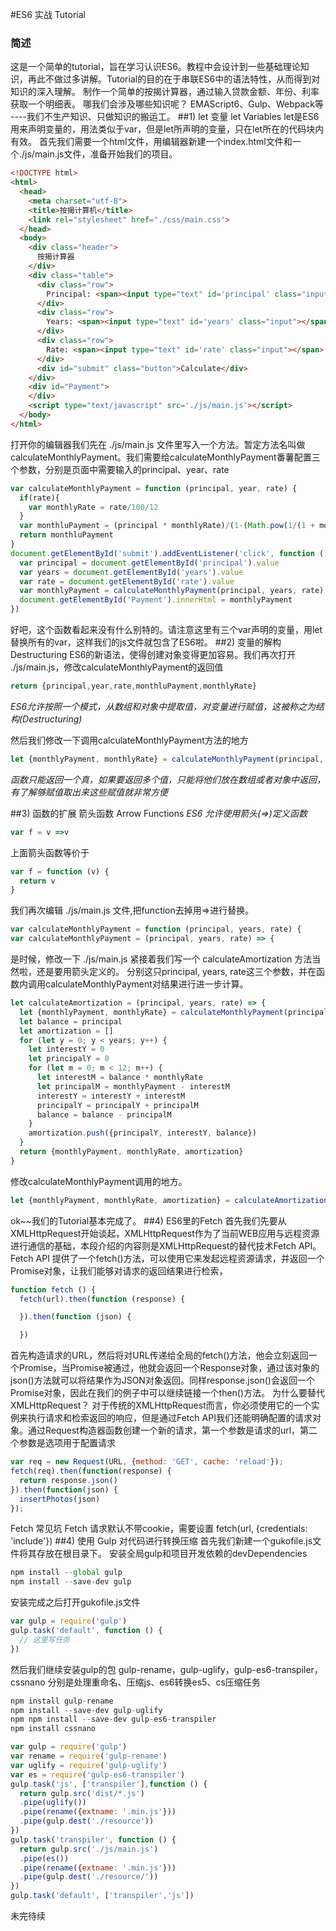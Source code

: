 #ES6 实战 Tutorial
### 简述
  这是一个简单的tutorial，旨在学习认识ES6。教程中会设计到一些基础理论知识，再此不做过多讲解。Tutorial的目的在于串联ES6中的语法特性，从而得到对知识的深入理解。
  制作一个简单的按揭计算器，通过输入贷款金额、年份、利率获取一个明细表。
  哪我们会涉及哪些知识呢？
  EMAScript6、Gulp、Webpack等
  ----我们不生产知识、只做知识的搬运工。
##1) let 变量 let Variables
let是ES6 用来声明变量的，用法类似于var，但是let所声明的变量，只在let所在的代码块内有效。
首先我们需要一个html文件，用编辑器新建一个index.html文件和一个./js/main.js文件，准备开始我们的项目。
```html
<!DOCTYPE html>
<html>
  <head>
    <meta charset="utf-8">
    <title>按揭计算机</title>
    <link rel="stylesheet" href="./css/main.css">
  </head>
  <body>
    <div class="header">
      按揭计算器
    </div>
    <div class="table">
      <div class="row">
        Principal: <span><input type="text" id='principal' class="input"></span>
      </div>
      <div class="row">
        Years: <span><input type="text" id='years' class="input"></span>
      </div>
      <div class="row">
        Rate: <span><input type="text" id='rate' class="input"></span>
      </div>
      <div id="submit" class="button">Calculate</div>
    </div>
    <div id="Payment">
    </div>
    <script type="text/javascript" src='./js/main.js'></script>
  </body>
</html>
```
打开你的编辑器我们先在 ./js/main.js 文件里写入一个方法。暂定方法名叫做calculateMonthlyPayment。我们需要给calculateMonthlyPayment番薯配置三个参数，分别是页面中需要输入的principal、year、rate

```javascript
var calculateMonthlyPayment = function (principal, year, rate) {
  if(rate){
    var monthlyRate = rate/100/12
  }
  var monthluPayment = (principal * monthlyRate)/(1-(Math.pow(1/(1 + monthlyRate), years * 12)))
  return monthluPayment
}
document.getElementById('submit').addEventListener('click', function () {
  var principal = document.getElementById('principal').value
  var years = document.getElementById('years').value
  var rate = document.getElementById('rate').value
  var monthlyPayment = calculateMonthlyPayment(principal, years, rate)
  document.getElementById('Payment').innerHtml = monthlyPayment
})
```
好吧，这个函数看起来没有什么别特的。请注意这里有三个var声明的变量，用let替换所有的var，这样我们的js文件就包含了ES6啦。
##2) 变量的解构 Destructuring
ES6的新语法，使得创建对象变得更加容易。我们再次打开 ./js/main.js，修改calculateMonthlyPayment的返回值
```javascript
return {principal,year,rate,monthluPayment,monthlyRate}
```

*ES6允许按照一个模式，从数组和对象中提取值，对变量进行赋值，这被称之为结构(Destructuring)*

然后我们修改一下调用calculateMonthlyPayment方法的地方
```javascript
let {monthlyPayment, monthlyRate} = calculateMonthlyPayment(principal, year, rate)
```
*函数只能返回一个真，如果要返回多个值，只能将他们放在数组或者对象中返回，有了解够赋值取出来这些赋值就非常方便*

##3) 函数的扩展 箭头函数 Arrow Functions
*ES6 允许使用箭头(=>)定义函数*
```javascript
var f = v =>v
```
上面箭头函数等价于
```javascript
var f = function (v) {
  return v
}
```
我们再次编辑 ./js/main.js 文件,把function去掉用=>进行替换。
```javascript
var calculateMonthlyPayment = function (principal, years, rate) {
var calculateMonthlyPayment = (principal, years, rate) => {
```
是时候，修改一下 ./js/main.js 紧接着我们写一个 calculateAmortization 方法当然啦，还是要用箭头定义的。
分别这只principal, years, rate这三个参数，并在函数内调用calculateMonthlyPayment对结果进行进一步计算。
```javascript
let calculateAmortization = (principal, years, rate) => {
  let {monthlyPayment, monthlyRate} = calculateMonthlyPayment(principal, years, rate)
  let balance = principal
  let amortization = []
  for (let y = 0; y < years; y++) {
    let interestY = 0
    let principalY = 0
    for (let m = 0; m < 12; m++) {
      let interestM = balance * monthlyRate
      let principalM = monthlyPayment - interestM
      interestY = interestY + interestM
      principalY = principalY + principalM
      balance = balance - principalM
    }
    amortization.push({principalY, interestY, balance})
  }
  return {monthlyPayment, monthlyRate, amortization}
}
```
修改calculateMonthlyPayment调用的地方。
```javascript
let {monthlyPayment, monthlyRate, amortization} = calculateAmortization(principal, years, rate)
```
ok~~我们的Tutorial基本完成了。
##4) ES6里的Fetch
首先我们先要从XMLHttpRequest开始谈起，XMLHttpRequest作为了当前WEB应用与远程资源进行通信的基础，本段介绍的内容则是XMLHttpRequest的替代技术Fetch API。
Fetch API 提供了一个fetch()方法，可以使用它来发起远程资源请求，并返回一个Promise对象，让我们能够对请求的返回结果进行检索，
```javascript
function fetch () {
  fetch(url).then(function (response) {

  }).then(function (json) {

  })

```
首先构造请求的URL，然后将对URL传递给全局的fetch()方法，他会立刻返回一个Promise，当Promise被通过，他就会返回一个Response对象，通过该对象的json()方法就可以将结果作为JSON对象返回。同样response.json()会返回一个Promise对象，因此在我们的例子中可以继续链接一个then()方法。
为什么要替代XMLHttpRequest？
对于传统的XMLHttpRequest而言，你必须使用它的一个实例来执行请求和检索返回的响应，但是通过Fetch API我们还能明确配置的请求对象。通过Request构造器函数创建一个新的请求，第一个参数是请求的url，第二个参数是选项用于配置请求
```javascript
var req = new Request(URL, {method: 'GET', cache: 'reload'});
fetch(req).then(function(response) {
  return response.json()
}).then(function(json) {
  insertPhotos(json)
});
```
Fetch 常见坑
Fetch 请求默认不带cookie，需要设置 fetch(url, {credentials: 'include'})
##4) 使用 Gulp 对代码进行转换压缩
首先我们新建一个gukofile.js文件将其存放在根目录下。
安装全局gulp和项目开发依赖的devDependencies
```javascript
npm install --global gulp
npm install --save-dev gulp
```
安装完成之后打开gukofile.js文件
```javascript
var gulp = require('gulp')
gulp.task('default', function () {
  // 这里写任务
})
```
然后我们继续安装gulp的包 gulp-rename，gulp-uglify，gulp-es6-transpiler，cssnano
分别是处理重命名、压缩js、es6转换es5、cs压缩任务
```javascript
npm install gulp-rename
npm install --save-dev gulp-uglify
npm npm install --save-dev gulp-es6-transpiler
npm install cssnano
```
```javascript
var gulp = require('gulp')
var rename = require('gulp-rename')
var uglify = require('gulp-uglify')
var es = require('gulp-es6-transpiler')
gulp.task('js', ['transpiler'],function () {
  return gulp.src('dist/*.js')
  .pipe(uglify())
  .pipe(rename({extname: '.min.js'}))
  .pipe(gulp.dest('./resource'))
})
gulp.task('transpiler', function () {
  return gulp.src('./js/main.js')
  .pipe(es())
  .pipe(rename({extname: '.min.js'}))
  .pipe(gulp.dest('./resource/'))
})
gulp.task('default', ['transpiler','js'])
```
未完待续
